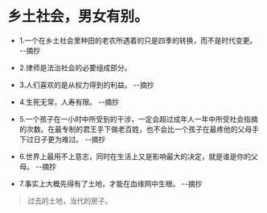 # 乡土社会，男女有别。

- 1.一个在乡土社会里种田的老农所遇着的只是四季的转换，而不是时代变更。 --摘抄

- 2.律师是法治社会的必要组成部分。

- 3.人们喜欢的是从权力得到的利益。 --摘抄

- 4.生死无常，人寿有限。 --摘抄

- 5.一个孩子在一小时中所受到的干涉，一定会超过成年人一年中所受社会指摘的次数。在最专制的君王手下做老百姓，也不会比一个孩子在最疼他的父母手下过日子更为难过。 --摘抄

- 6.世界上最用不上意志，同时在生活上又是影响最大的决定，就是谁是你的父母。 --摘抄

- 7.事实上大概先得有了土地，才能在血缘网中生根。 --摘抄

>过去的土地，当代的房子。
